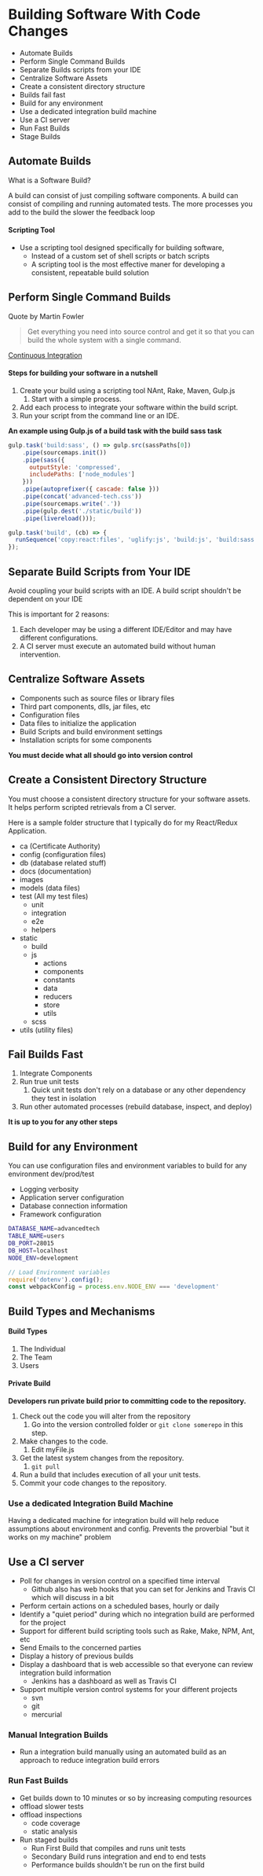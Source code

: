 # Building Software With Code Changes

* Automate Builds
* Perform Single Command Builds
* Separate Builds scripts from your IDE
* Centralize Software Assets
* Create a consistent directory structure
* Builds fail fast
* Build for any environment
* Use a dedicated integration build machine
* Use a CI server
* Run Fast Builds
* Stage Builds

## Automate Builds

What is a Software Build?

A build can consist of just compiling software components.
A build can consist of compiling and running automated tests.
The more processes you add to the build the slower the feedback loop

#### Scripting Tool

* Use a scripting tool designed specifically for building software,
    * Instead of a custom set of shell scripts or batch scripts
    * A scripting tool is the most effective maner for developing a consistent, repeatable build solution

## Perform Single Command Builds

Quote by Martin Fowler
> Get everything you need into source control and get it so that you can build the whole system with a single command.

[Continuous Integration](https://martinfowler.com/articles/continuousIntegration.html)

#### Steps for building your software in a nutshell

1. Create your build using a scripting tool NAnt, Rake, Maven, Gulp.js
    1. Start with a simple process.
2. Add each process to integrate your software within the build script.
3. Run your script from the command line or an IDE.

**An example using Gulp.js of a build task with the build sass task**

```javascript
gulp.task('build:sass', () => gulp.src(sassPaths[0])
    .pipe(sourcemaps.init())
    .pipe(sass({
      outputStyle: 'compressed',
      includePaths: ['node_modules']
    }))
    .pipe(autoprefixer({ cascade: false }))
    .pipe(concat('advanced-tech.css'))
    .pipe(sourcemaps.write('.'))
    .pipe(gulp.dest('./static/build'))
    .pipe(livereload()));

gulp.task('build', (cb) => {
  runSequence('copy:react:files', 'uglify:js', 'build:js', 'build:sass', 'build:vendor:sass', cb);
});
```

## Separate Build Scripts from Your IDE

Avoid coupling your build scripts with an IDE. A build script shouldn't be dependent on your IDE

This is important for 2 reasons:

1. Each developer may be using a different IDE/Editor and may have different configurations.
2. A CI server must execute an automated build without human intervention.

## Centralize Software Assets

* Components such as source files or library files
* Third part components, dlls, jar files, etc
* Configuration files
* Data files to initialize the application
* Build Scripts and build environment settings
* Installation scripts for some components

**You must decide what all should go into version control**

## Create a Consistent Directory Structure

You must choose a consistent directory structure for your software assets.
It helps perform scripted retrievals from a CI server.

Here is a sample folder structure that I typically do for my React/Redux Application.

* ca (Certificate Authority)
* config (configuration files)
* db (database related stuff)
* docs (documentation)
* images
* models (data files)
* test (All my test files)
    * unit
    * integration
    * e2e
    * helpers
* static
    * build
    * js
        * actions
        * components
        * constants
        * data
        * reducers
        * store
        * utils
    * scss
* utils (utility files)

## Fail Builds Fast

1. Integrate Components
2. Run true unit tests
    1. Quick unit tests don't rely on a database or any other dependency they test in isolation
3. Run other automated processes (rebuild database, inspect, and deploy)

**It is up to you for any other steps**

## Build for any Environment

You can use configuration files and environment variables to build for any environment dev/prod/test

* Logging verbosity
* Application server configuration
* Database connection information
* Framework configuration

```sh
DATABASE_NAME=advancedtech
TABLE_NAME=users
DB_PORT=28015
DB_HOST=localhost
NODE_ENV=development
```

```javascript
// Load Environment variables
require('dotenv').config();
const webpackConfig = process.env.NODE_ENV === 'development'
```

## Build Types and Mechanisms

#### Build Types

1. The Individual
2. The Team
3. Users

#### Private Build

**Developers run private build prior to committing code to the repository.**

1. Check out the code you will alter from the repository
    1. Go into the version controlled folder or `git clone somerepo` in this step.
2. Make changes to the code.
    1. Edit myFile.js
3. Get the latest system changes from the repository.
    1. `git pull`
4. Run a build that includes execution of all your unit tests.
5. Commit your code changes to the repository.

### Use a dedicated Integration Build Machine

Having a dedicated machine for integration build will help reduce assumptions about environment and config.
Prevents the proverbial "but it works on my machine" problem

## Use a CI server

* Poll for changes in version control on a specified time interval
    * Github also has web hooks that you can set for Jenkins and Travis CI which will discuss in a bit
* Perform certain actions on a scheduled bases, hourly or daily
* Identify a "quiet period" during which no integration build are performed for the project
* Support for different build scripting tools such as Rake, Make, NPM, Ant, etc
* Send Emails to the concerned parties
* Display a history of previous builds
* Display a dashboard that is web accessible so that everyone can review integration build information
    * Jenkins has a dashboard as well as Travis CI
* Support multiple version control systems for your different projects
    * svn
    * git
    * mercurial

### Manual Integration Builds

* Run a integration build manually using an automated build as an approach to reduce integration build errors

### Run Fast Builds

* Get builds down to 10 minutes or so by increasing computing resources
* offload slower tests
* offload inspections
    * code coverage
    * static analysis
* Run staged builds
    * Run First Build that compiles and runs unit tests
    * Secondary Build runs integration and end to end tests
    * Performance builds shouldn't be run on the first build
